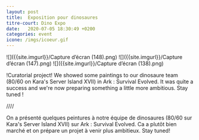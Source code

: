 ```yaml
---
layout: post
title:  Exposition pour dinosaures
titre-court: Dino Expo
date:   2020-07-05 18:30:49 +0200
categories: event
icone: /imgs/icoeur.gif
---
```

![]({{site.imgurl}}/Capture d’écran (148).png)
![]({{site.imgurl}}/Capture d’écran (147).png)
![]({{site.imgurl}}/Capture d’écran (138).png)

!Curatorial project!
We showed some paintings to our dinosaure team (80/60 on Kara's Server Island XVII) in Ark : Survival Evolved.
It was quite a success and we're now preparing something a little more ambitious. Stay tuned ! 

////

On a présenté quelques peintures à notre équipe de dinosaures (80/60 sur Kara's Server Island XVII) sur Ark : Survival Evolved.
Ca a plutôt bien marché et on prépare un projet à venir plus ambitieux. Stay tuned! 


